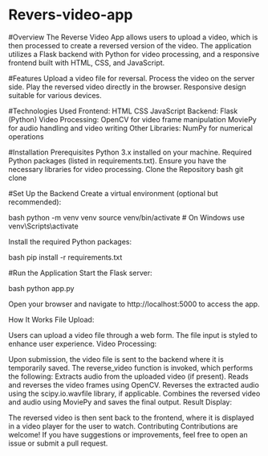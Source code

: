 # Revers-video-app

#Overview
The Reverse Video App allows users to upload a video, which is then processed to create a reversed version of the video. The application utilizes a Flask backend with Python for video processing, and a responsive frontend built with HTML, CSS, and JavaScript.

#Features
Upload a video file for reversal.
Process the video on the server side.
Play the reversed video directly in the browser.
Responsive design suitable for various devices.

#Technologies Used
Frontend:
HTML
CSS
JavaScript
Backend:
Flask (Python)
Video Processing:
OpenCV for video frame manipulation
MoviePy for audio handling and video writing
Other Libraries:
NumPy for numerical operations

#Installation
Prerequisites
Python 3.x installed on your machine.
Required Python packages (listed in requirements.txt).
Ensure you have the necessary libraries for video processing.
Clone the Repository
bash git clone 

#Set Up the Backend
Create a virtual environment (optional but recommended):

bash python -m venv venv source venv/bin/activate # On Windows use venv\Scripts\activate

Install the required Python packages:

bash pip install -r requirements.txt

#Run the Application
Start the Flask server:

bash python app.py

Open your browser and navigate to http://localhost:5000 to access the app.

How It Works
File Upload:

Users can upload a video file through a web form. The file input is styled to enhance user experience.
Video Processing:

Upon submission, the video file is sent to the backend where it is temporarily saved.
The reverse_video function is invoked, which performs the following:
Extracts audio from the uploaded video (if present).
Reads and reverses the video frames using OpenCV.
Reverses the extracted audio using the scipy.io.wavfile library, if applicable.
Combines the reversed video and audio using MoviePy and saves the final output.
Result Display:

The reversed video is then sent back to the frontend, where it is displayed in a video player for the user to watch.
Contributing
Contributions are welcome! If you have suggestions or improvements, feel free to open an issue or submit a pull request.

